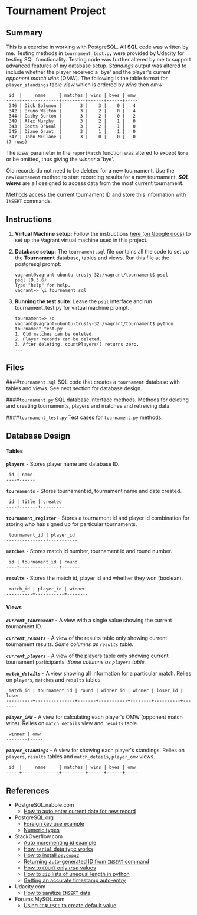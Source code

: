 Tournament Project
==================

## Summary
This is a exercise in working with PostgreSQL. All **SQL** code was written by me.
Testing methods in `tournament_test.py` were provided by Udacity for testing SQL
functionality. Testing code was further altered by me to support advanced features
of my database setup. *Standings* output was altered to include whether the player 
received a 'bye' and the player's current *opponent match wins* (OMW). The following
is the table format for `player_standings` table *view* which is ordered by *wins*
then *omw*.
```
 id  |     name     | matches | wins | byes | omw
-----+--------------+---------+------+------+-----
 346 | Dick Solomon |       3 |    3 |    0 |   4
 342 | Bruno Walton |       3 |    2 |    0 |   4
 344 | Cathy Burton |       3 |    2 |    0 |   2
 348 | Alex Murphy  |       3 |    2 |    1 |   0
 343 | Boots O'Neal |       3 |    2 |    1 |   0
 345 | Diane Grant  |       3 |    1 |    1 |   0
 347 | John McClane |       3 |    0 |    0 |   0
(7 rows)
```

The *loser* parameter in the `reportMatch` function was altered to except `None`
or be omitted, thus giving the *winner* a 'bye'.

Old records do not need to be deleted for a new tournament. Use the `newTournament`
method to start recording results for a new tournament. ___SQL views___ are all designed
to access data from the most current tournament.

Methods access the current tournament ID and store this information with `INSERT`
commands.

## Instructions
1. **Virtual Machine setup:** 
Follow the instructions [here (on Google docs)](https://docs.google.com/document/d/16IgOm4XprTaKxAa8w02y028oBECOoB1EI1ReddADEeY/pub?embedded=true)
to set up the Vagrant virtual machine used in this project.

2. **Database setup:** 
The `tournament.sql` file contains all the code to set up the **Tournament** database, tables and views.
Run this file at the postgresql prompt:
    ```ssh
    vagrant@vagrant-ubuntu-trusty-32:/vagrant/tournament$ psql
    psql (9.3.6)
    Type "help" for help.
    vagrant=> \i tournament.sql   
    ``` 
3. **Running the test suite:** 
Leave the `psql` interface and run tournament_test.py for virtual machine prompt.

    ```ssh
    tournament=> \q
    vagrant@vagrant-ubuntu-trusty-32:/vagrant/tournament$ python tournament_test.py
    1. Old matches can be deleted.
    2. Player records can be deleted.
    3. After deleting, countPlayers() returns zero.
    ...
    ```

## Files
####`tournament.sql`
SQL code that creates a `tournament` database with tables and views. See next
section for database design.

####`tournament.py`
SQL database interface methods. Methods for deleting and creating tournaments,
players and matches and retreiving data.

####`tournament_test.py`
Test cases for `tournament.py` methods.



## Database Design
#### Tables
**`players`** - Stores player name and database ID.
```
 id | name
----+------
```

**`tournaments`** - Stores tournament id, tournament name and date created.
```
 id | title | created
----+-------+---------
```

**`tournament_register`** - Stores a tournament id and player id combination for
storing who has signed up for particular tournaments.
```
 tournament_id | player_id
---------------+-----------
```

**`matches`** - Stores match id number, tournament id and round number.
```
 id | tournament_id | round
----+---------------+-------
```

**`results`** - Stores the match id, player id and whether they won (boolean).
```
 match_id | player_id | winner
----------+-----------+--------
```

#### Views
**_`current_tournament`_** - A view with a single value showing the current
tournament ID.

**_`current_results`_** - A view of the results table only showing current
tournament results. _Same columns as `results` table._

**_`current_players`_** - A view of the players table only showing current
tournament participants. _Same columns as `players` table._

**_`match_details`_** - A view showing all information for a particular match.
Relies on `players`, `matches` and `results` tables.
```
 match_id | tournament_id | round | winner_id | winner | loser_id | loser
----------+---------------+-------+-----------+--------+----------+-------
```

**_`player_OMW`_** - A view for calculating each player's OMW (opponent match wins).
Relies on `match_details` view and `results` table.
```
 winner | omw
--------+-----
```

**_`player_standings`_** - A view for showing each player's standings.
Relies on `players`, `results` tables and `match_details`, `player_omw` views.
```
 id  |     name     | matches | wins | byes | omw
-----+--------------+---------+------+------+-----
```



## References
- PostgreSQL.nabble.com
    - [How to auto enter current date for new record](http://postgresql.nabble.com/Automatic-date-time-td2135132.html)
- PostgreSQL.org
    - [Foreign key use example](http://www.postgresql.org/docs/8.0/static/tutorial-fk.html)
    - [Numeric types](http://www.postgresql.org/docs/9.1/static/datatype-numeric.html)
- StackOverflow.com
    - [Auto incrementing id example](http://stackoverflow.com/questions/7718585/how-to-set-auto-increment-primary-key-in-postgresql)
    - [How `serial` data type works](http://stackoverflow.com/a/18389891/1172891)
    - [How to install `psycopg2`](http://stackoverflow.com/a/24131582/1172891)
    - [Returning auto-generated ID from `INSERT` command](http://stackoverflow.com/a/2944335/1172891)
    - [How to `COUNT` only *true* values](http://stackoverflow.com/a/7258383/1172891)
    - [How to `zip` lists of unequal length in python](http://stackoverflow.com/questions/11318977/zipping-unequal-lists-in-python-in-to-a-list-which-does-not-drop-any-element-fro)
    - [Getting an accurate timestamp auto-entry](http://stackoverflow.com/a/9556581/1172891)
- Udacity.com
    - [How to sanitize `INSERT` data](https://www.udacity.com/course/viewer#!/c-ud197-nd/l-3483858580/e-3515398547/m-3515398548)
- Forums.MySQL.com
    - [Using `COALESCE` to create default value](http://forums.mysql.com/read.php?10,138370,138385#msg-138385)
